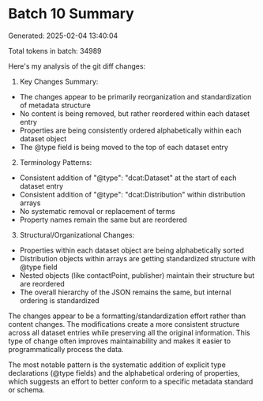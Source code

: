 # Batch 10 Summary

Generated: 2025-02-04 13:40:04

Total tokens in batch: 34989

Here's my analysis of the git diff changes:

1. Key Changes Summary:
- The changes appear to be primarily reorganization and standardization of metadata structure
- No content is being removed, but rather reordered within each dataset entry
- Properties are being consistently ordered alphabetically within each dataset object
- The @type field is being moved to the top of each dataset entry

2. Terminology Patterns:
- Consistent addition of "@type": "dcat:Dataset" at the start of each dataset entry
- Consistent addition of "@type": "dcat:Distribution" within distribution arrays
- No systematic removal or replacement of terms
- Property names remain the same but are reordered

3. Structural/Organizational Changes:
- Properties within each dataset object are being alphabetically sorted
- Distribution objects within arrays are getting standardized structure with @type field
- Nested objects (like contactPoint, publisher) maintain their structure but are reordered
- The overall hierarchy of the JSON remains the same, but internal ordering is standardized

The changes appear to be a formatting/standardization effort rather than content changes. The modifications create a more consistent structure across all dataset entries while preserving all the original information. This type of change often improves maintainability and makes it easier to programmatically process the data.

The most notable pattern is the systematic addition of explicit type declarations (@type fields) and the alphabetical ordering of properties, which suggests an effort to better conform to a specific metadata standard or schema.